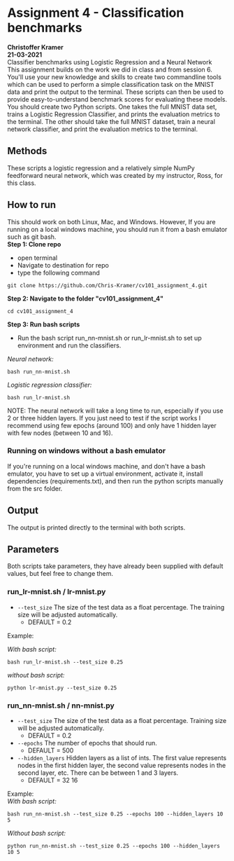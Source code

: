 # Assignment 4 - Classification benchmarks
**Christoffer Kramer**  
**21-03-2021**  
Classifier benchmarks using Logistic Regression and a Neural Network  
This assignment builds on the work we did in class and from session 6.  
You'll use your new knowledge and skills to create two commandline tools which can be used to perform a simple classification task on the MNIST data and print the output to the terminal. These scripts can then be used to provide easy-to-understand benchmark scores for evaluating these models.  
You should create two Python scripts. One takes the full MNIST data set, trains a Logistic Regression Classifier, and prints the evaluation metrics to the terminal. The other should take the full MNIST dataset, train a neural network classifier, and print the evaluation metrics to the terminal.  

## Methods  
These scripts a logistic regression and a relatively simple NumPy feedforward neural network, which was created by my instructor, Ross, for this class.  

## How to run  
This should work on both Linux, Mac, and Windows. However, If you are running on a local windows machine, you should run it from a bash emulator such as git bash.  
**Step 1: Clone repo**  
- open terminal  
- Navigate to destination for repo  
- type the following command  
```console
git clone https://github.com/Chris-Kramer/cv101_assignment_4.git
```  
**Step 2: Navigate to the folder "cv101_assignment_4"**  
```console
cd cv101_assignment_4
```  
**Step 3: Run bash scripts**  
- Run the bash script run_nn-mnist.sh or run_lr-mnist.sh to set up environment and run the classifiers.  

_Neural network:_
```console
bash run_nn-mnist.sh
```    
_Logistic regression classifier:_  
```console
bash run_lr-mnist.sh
```
NOTE: The neural network will take a long time to run, especially if you use 2 or three hidden layers. If you just need to test if the script works I recommend using few epochs (around 100) and only have 1 hidden layer with few nodes (between 10 and 16).  

### Running on windows without a bash emulator  
If you're running on a local windows machine, and don't have a bash emulator, you have to set up a virtual environment, activate it, install dependencies (requirements.txt), and then run the python scripts manually from the src folder.  

## Output
The output is printed directly to the terminal with both scripts.  

## Parameters
Both scripts take parameters, they have already been supplied with default values, but feel free to change them.  

### run_lr-mnist.sh / lr-mnist.py
- `--test_size` The size of the test data as a float percentage. The training size will be adjusted automatically.  
    - DEFAULT = 0.2  

Example:  

_With bash script:_  
```console
bash run_lr-mnist.sh --test_size 0.25
```  
_without bash script:_  
```console
python lr-mnist.py --test_size 0.25
```  
### run_nn-mnist.sh / nn-mnist.py
- `--test_size` The size of the test data as a float percentage. Training size will be adjusted automatically.  
    - DEFAULT = 0.2  
- `--epochs` The number of epochs that should run.  
    - DEFAULT = 500  
- `--hidden_layers` Hidden layers as a list of ints. The first value represents nodes in the first hidden layer, the second value represents nodes in the second layer, etc. There can be between 1 and 3 layers.  
    - DEFAULT = 32 16  
    
Example:  
_With bash script:_  
```console
bash run_nn-mnist.sh --test_size 0.25 --epochs 100 --hidden_layers 10 5
```
_Without bash script:_  
```console
python run_nn-mnist.sh --test_size 0.25 --epochs 100 --hidden_layers 10 5
```